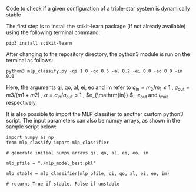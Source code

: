 Code to check if a given configuration of a triple-star system is dynamically stable

The first step is to install the scikit-learn package (if not already available) using the following terminal command:

    pip3 install scikit-learn
    
After changing to the repository directory, the python3 module is run on the terminal as follows:

    python3 mlp_classify.py -qi 1.0 -qo 0.5 -al 0.2 -ei 0.0 -eo 0.0 -im 0.0
    
Here, the arguments qi, qo, al, ei, eo and im refer to  $q_{\mathrm{in}} = m_2 / m_1 \leq 1$ , $q_{\mathrm{out}} = m3 / (m1+m2)$ ,   $\alpha = a_{\mathrm{in}} / a_{\mathrm{out}} \leq 1$ ,  $e_{\mathrm{in}} $ ,  $e_{\mathrm{out}}$  and  $i_{\mathrm{mut}}$  respectively.

It is also possible to import the MLP classifier to another custom python3 script. The input parameters can also be numpy arrays, as shown in the sample script below:

    import numpy as np
    from mlp_classify import mlp_classifier

    # generate initial numpy arrays qi, qo, al, ei, eo, im

    mlp_pfile = "./mlp_model_best.pkl"

    mlp_stable = mlp_classifier(mlp_pfile, qi, qo, al, ei, eo, im)

    # returns True if stable, False if unstable
